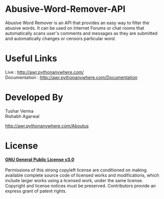 # Abusive-Word-Remover-API
Abusive Word Remover is an API that provides an easy way to filter the abusive words. It can be used on Internet Forums or chat rooms that automatically scans user's comments and messages as they are submitted and automatically changes or censors particular word.

# Useful Links

Live : http://awr.pythonanywhere.com/ <br>
Documentation : http://awr.pythonanywhere.com/Documentation

# Developed By
Tushar Verma <br>
Rishabh Agarwal

http://awr.pythonanywhere.com/Aboutus

# License
<b><u>GNU General Public License v3.0</u></b> <br><br>
Permissions of this strong copyleft license are conditioned on making available complete source code of licensed works and modifications, which include larger works using a licensed work, under the same license. Copyright and license notices must be preserved. Contributors provide an express grant of patent rights.

